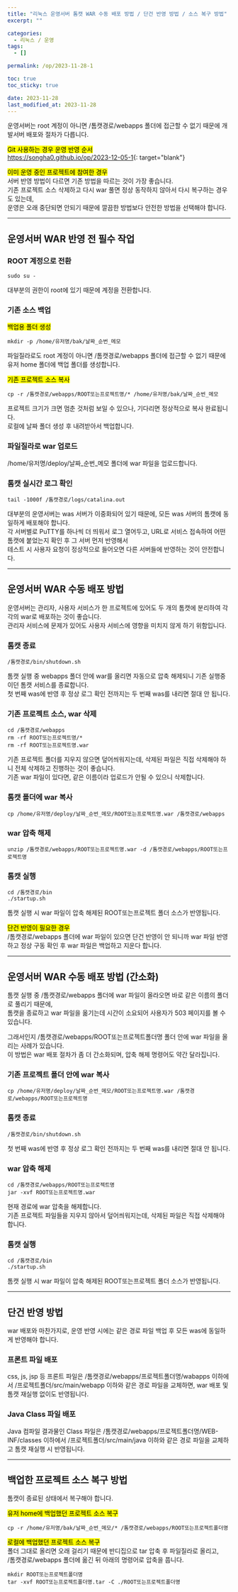 ```yaml
---
title: "리눅스 운영서버 톰캣 WAR 수동 배포 방법 / 단건 반영 방법 / 소스 복구 방법"
excerpt: ""

categories:
  - 리눅스 / 운영
tags:
  - []

permalink: /op/2023-11-28-1

toc: true
toc_sticky: true

date: 2023-11-28
last_modified_at: 2023-11-28
---
```


운영서버는 root 계정이 아니면 /톰캣경로/webapps 폴더에 접근할 수 없기 때문에 개발서버 배포와 절차가 다릅니다.

<mark>Git 사용하는 경우 운영 반영 순서</mark>  
<https://songha0.github.io/op/2023-12-05-1>{: target="blank"}

<mark>이미 운영 중인 프로젝트에 참여한 경우</mark>  
서버 반영 방법이 다르면 기존 방법을 따르는 것이 가장 좋습니다.  
기존 프로젝트 소스 삭제하고 다시 war 풀면 정상 동작하지 않아서 다시 복구하는 경우도 있는데,  
운영은 오래 중단되면 안되기 때문에 깔끔한 방법보다 안전한 방법을 선택해야 합니다.

---

## 운영서버 WAR 반영 전 필수 작업

### ROOT 계정으로 전환
```
sudo su -
```
대부분의 권한이 root에 있기 때문에 계정을 전환합니다.

### 기존 소스 백업
<mark>백업용 폴더 생성</mark>
```
mkdir -p /home/유저명/bak/날짜_순번_메모
```
파일질라로도 root 계정이 아니면 /톰캣경로/webapps 폴더에 접근할 수 없기 때문에 유저 home 폴더에 백업 폴더를 생성합니다.

<mark>기존 프로젝트 소스 복사</mark>
```
cp -r /톰캣경로/webapps/ROOT또는프로젝트명/* /home/유저명/bak/날짜_순번_메모
```
프로젝트 크기가 크면 멈춘 것처럼 보일 수 있으나, 기다리면 정상적으로 복사 완료됩니다.  
로컬에 날짜 폴더 생성 후 내려받아서 백업합니다.

### 파일질라로 war 업로드
/home/유저명/deploy/날짜_순번_메모 폴더에 war 파일을 업로드합니다.

### 톰캣 실시간 로그 확인
```
tail -1000f /톰캣경로/logs/catalina.out
```
대부분의 운영서버는 was 서버가 이중화되어 있기 때문에, 모든 was 서버의 톰캣에 동일하게 배포해야 합니다.  
각 서버별로 PuTTY를 하나씩 더 띄워서 로그 열어두고, URL로 서비스 접속하여 어떤 톰캣에 붙었는지 확인 후 그 서버 먼저 반영해서  
테스트 시 사용자 요청이 정상적으로 들어오면 다른 서버들에 반영하는 것이 안전합니다.

---

## 운영서버 WAR 수동 배포 방법

운영서버는 관리자, 사용자 서비스가 한 프로젝트에 있어도 두 개의 톰캣에 분리하여 각각의 war로 배포하는 것이 좋습니다.  
관리자 서비스에 문제가 있어도 사용자 서비스에 영향을 미치지 않게 하기 위함입니다.

### 톰캣 종료
```
/톰캣경로/bin/shutdown.sh
```
톰캣 실행 중 webapps 폴더 안에 war를 올리면 자동으로 압축 해제되니 기존 실행중이던 톰캣 서비스를 종료합니다.  
첫 번째 was에 반영 후 정상 로그 확인 전까지는 두 번째 was를 내리면 절대 안 됩니다.

### 기존 프로젝트 소스, war 삭제
```
cd /톰캣경로/webapps
rm -rf ROOT또는프로젝트명/*
rm -rf ROOT또는프로젝트명.war
```
기존 프로젝트 폴더를 지우지 않으면 덮어씌워지는데, 삭제된 파일은 직접 삭제해야 하니 전체 삭제하고 진행하는 것이 좋습니다.  
기존 war 파일이 있다면, 같은 이름이라 업로드가 안될 수 있으니 삭제합니다.

### 톰캣 폴더에 war 복사
```
cp /home/유저명/deploy/날짜_순번_메모/ROOT또는프로젝트명.war /톰캣경로/webapps
```

### war 압축 해제
```
unzip /톰캣경로/webapps/ROOT또는프로젝트명.war -d /톰캣경로/webapps/ROOT또는프로젝트명
```

### 톰캣 실행
```
cd /톰캣경로/bin
./startup.sh
```
톰캣 실행 시 war 파일이 압축 해제된 ROOT또는프로젝트 폴더 소스가 반영됩니다.

<mark>단건 반영이 필요한 경우</mark>  
/톰캣경로/webapps 폴더에 war 파일이 있으면 단건 반영이 안 되니까 war 파일 반영하고 정상 구동 확인 후 war 파일은 백업하고 지운다 합니다.

---

## 운영서버 WAR 수동 배포 방법 (간소화)

톰캣 실행 중 /톰캣경로/webapps 폴더에 war 파일이 올라오면 바로 같은 이름의 폴더로 풀리기 때문에,  
톰캣을 종료하고 war 파일을 옮기는데 시간이 소요되어 사용자가 503 페이지를 볼 수 있습니다.

그래서인지 /톰캣경로/webapps/ROOT또는프로젝트폴더명 폴더 안에 war 파일을 올리는 사례가 있습니다.  
이 방법은 war 배포 절차가 좀 더 간소화되며, 압축 해제 명령어도 약간 달라집니다.

### 기존 프로젝트 폴더 안에 war 복사
```
cp /home/유저명/deploy/날짜_순번_메모/ROOT또는프로젝트명.war /톰캣경로/webapps/ROOT또는프로젝트명
```

### 톰캣 종료
```
/톰캣경로/bin/shutdown.sh
``` 
첫 번째 was에 반영 후 정상 로그 확인 전까지는 두 번째 was를 내리면 절대 안 됩니다.

### war 압축 해제
```
cd /톰캣경로/webapps/ROOT또는프로젝트명
jar -xvf ROOT또는프로젝트명.war
```
현재 경로에 war 압축을 해제합니다.  
기존 프로젝트 파일들을 지우지 않아서 덮어씌워지는데, 삭제된 파일은 직접 삭제해야 합니다.

### 톰캣 실행
```
cd /톰캣경로/bin
./startup.sh
```
톰캣 실행 시 war 파일이 압축 해제된 ROOT또는프로젝트 폴더 소스가 반영됩니다.

---

## 단건 반영 방법

war 배포와 마찬가지로, 운영 반영 시에는 같은 경로 파일 백업 후 모든 was에 동일하게 반영해야 합니다.

### 프론트 파일 배포
css, js, jsp 등 프론트 파일은 /톰캣경로/webapps/프로젝트폴더명/wabapps 이하에서 /프로젝트폴더/src/main/webapp 이하와 같은 경로 파일을 교체하면, war 배포 및 톰캣 재실행 없이도 반영됩니다.

### Java Class 파일 배포
Java 컴파일 결과물인 Class 파일은 /톰캣경로/webapps/프로젝트폴더명/WEB-INF/classes 이하에서 /프로젝트폴더/src/main/java 이하와 같은 경로 파일을 교체하고 톰캣 재실행 시 반영됩니다.

---

## 백업한 프로젝트 소스 복구 방법

톰캣이 종료된 상태에서 복구해야 합니다.

<mark>유저 home에 백업했던 프로젝트 소스 복구</mark>
```
cp -r /home/유저명/bak/날짜_순번_메모/* /톰캣경로/webapps/ROOT또는프로젝트폴더명
```

<mark>로컬에 백업했던 프로젝트 소스 복구</mark>  
폴더 그대로 올리면 오래 걸리기 때문에 반디집으로 tar 압축 후 파일질라로 올리고,  
/톰캣경로/webapps 폴더에 옮긴 뒤 아래의 명령어로 압축을 풉니다.
```
mkdir ROOT또는프로젝트폴더명
tar -xvf ROOT또는프로젝트폴더명.tar -C ./ROOT또는프로젝트폴더명
```
